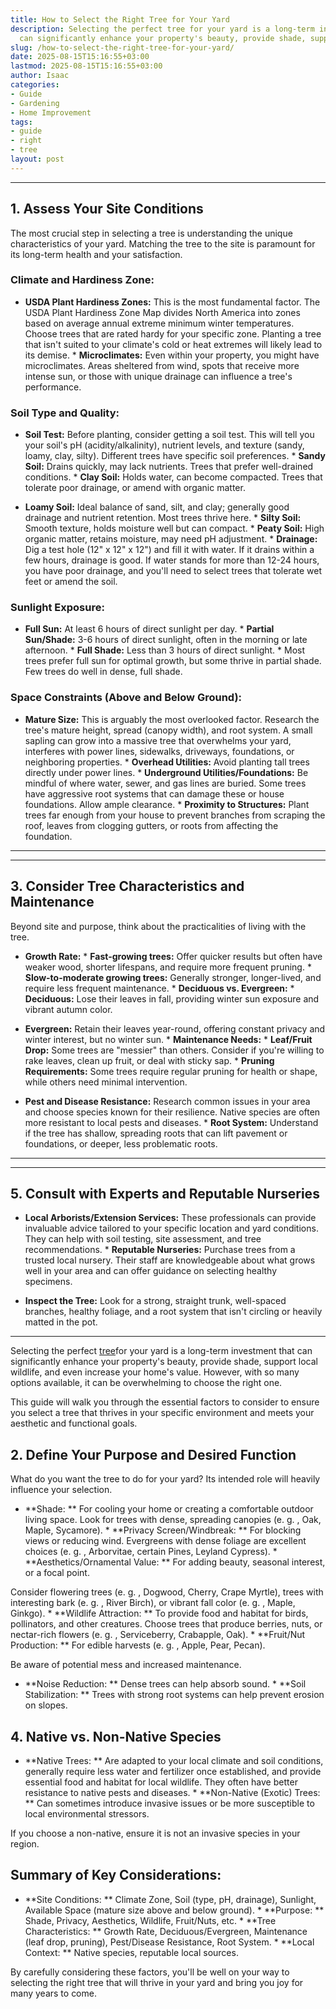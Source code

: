 ```yaml
---
title: How to Select the Right Tree for Your Yard
description: Selecting the perfect tree for your yard is a long-term investment that
  can significantly enhance your property's beauty, provide shade, support local...
slug: /how-to-select-the-right-tree-for-your-yard/
date: 2025-08-15T15:16:55+03:00
lastmod: 2025-08-15T15:16:55+03:00
author: Isaac
categories:
- Guide
- Gardening
- Home Improvement
tags:
- guide
- right
- tree
layout: post
---
```

---

## 1. Assess Your Site Conditions
The most crucial step in selecting a tree is understanding the unique characteristics of your yard. Matching the tree to the site is paramount for its long-term health and your satisfaction.

### Climate and Hardiness Zone:

* **USDA Plant Hardiness Zones:** This is the most fundamental factor. The USDA Plant Hardiness Zone Map divides North America into zones based on average annual extreme minimum winter temperatures. Choose trees that are rated hardy for your specific zone. Planting a tree that isn't suited to your climate's cold or heat extremes will likely lead to its demise. * **Microclimates:** Even within your property, you might have microclimates.
Areas sheltered from wind, spots that receive more intense sun, or those with unique drainage can influence a tree's performance.

### Soil Type and Quality:

* **Soil Test:** Before planting, consider getting a soil test. This will tell you your soil's pH (acidity/alkalinity), nutrient levels, and texture (sandy, loamy, clay, silty). Different trees have specific soil preferences. * **Sandy Soil:** Drains quickly, may lack nutrients. Trees that prefer well-drained conditions. * **Clay Soil:** Holds water, can become compacted. Trees that tolerate poor drainage, or amend with organic matter.

* **Loamy Soil:** Ideal balance of sand, silt, and clay; generally good drainage and nutrient retention. Most trees thrive here. * **Silty Soil:** Smooth texture, holds moisture well but can compact. * **Peaty Soil:** High organic matter, retains moisture, may need pH adjustment. * **Drainage:** Dig a test hole (12" x 12" x 12") and fill it with water. If it drains within a few hours, drainage is good.
If water stands for more than 12-24 hours, you have poor drainage, and you'll need to select trees that tolerate wet feet or amend the soil.

### Sunlight Exposure:

* **Full Sun:** At least 6 hours of direct sunlight per day. * **Partial Sun/Shade:** 3-6 hours of direct sunlight, often in the morning or late afternoon. * **Full Shade:** Less than 3 hours of direct sunlight. * Most trees prefer full sun for optimal growth, but some thrive in partial shade. Few trees do well in dense, full shade.

### Space Constraints (Above and Below Ground):

* **Mature Size:** This is arguably the most overlooked factor. Research the tree's mature height, spread (canopy width), and root system. A small sapling can grow into a massive tree that overwhelms your yard, interferes with power lines, sidewalks, driveways, foundations, or neighboring properties. * **Overhead Utilities:** Avoid planting tall trees directly under power lines. * **Underground Utilities/Foundations:** Be mindful of where water, sewer, and gas lines are buried.
Some trees have aggressive root systems that can damage these or house foundations. Allow ample clearance. * **Proximity to Structures:** Plant trees far enough from your house to prevent branches from scraping the roof, leaves from clogging gutters, or roots from affecting the foundation.
---
---

## 3. Consider Tree Characteristics and Maintenance
Beyond site and purpose, think about the practicalities of living with the tree.

* **Growth Rate:** * **Fast-growing trees:** Offer quicker results but often have weaker wood, shorter lifespans, and require more frequent pruning. * **Slow-to-moderate growing trees:** Generally stronger, longer-lived, and require less frequent maintenance. * **Deciduous vs. Evergreen:** * **Deciduous:** Lose their leaves in fall, providing winter sun exposure and vibrant autumn color.

* **Evergreen:** Retain their leaves year-round, offering constant privacy and winter interest, but no winter sun. * **Maintenance Needs:** * **Leaf/Fruit Drop:** Some trees are "messier" than others. Consider if you're willing to rake leaves, clean up fruit, or deal with sticky sap. * **Pruning Requirements:** Some trees require regular pruning for health or shape, while others need minimal intervention.

* **Pest and Disease Resistance:** Research common issues in your area and choose species known for their resilience. Native species are often more resistant to local pests and diseases. * **Root System:** Understand if the tree has shallow, spreading roots that can lift pavement or foundations, or deeper, less problematic roots.
---
---

## 5. Consult with Experts and Reputable Nurseries

* **Local Arborists/Extension Services:** These professionals can provide invaluable advice tailored to your specific location and yard conditions. They can help with soil testing, site assessment, and tree recommendations. * **Reputable Nurseries:** Purchase trees from a trusted local nursery. Their staff are knowledgeable about what grows well in your area and can offer guidance on selecting healthy specimens.

* **Inspect the Tree:** Look for a strong, straight trunk, well-spaced branches, healthy foliage, and a root system that isn't circling or heavily matted in the pot.
---

Selecting the perfect [tree](https://pestpolicy.com/10-trees-to-grow-in-containers/)for your yard is a long-term investment that can significantly enhance your property's beauty, provide shade, support local wildlife, and even increase your home's value. However, with so many options available, it can be overwhelming to choose the right one.

This guide will walk you through the essential factors to consider to ensure you select a tree that thrives in your specific environment and meets your aesthetic and functional goals.

##  2. Define Your Purpose and Desired Function

What do you want the tree to do for your yard? Its intended role will heavily influence your selection.

* **Shade: ** For cooling your home or creating a comfortable outdoor living space. Look for trees with dense, spreading canopies (e. g. , Oak, Maple, Sycamore). * **Privacy Screen/Windbreak: ** For blocking views or reducing wind. Evergreens with dense foliage are excellent choices (e. g. , Arborvitae, certain Pines, Leyland Cypress). * **Aesthetics/Ornamental Value: ** For adding beauty, seasonal interest, or a focal point.

Consider flowering trees (e. g. , Dogwood, Cherry, Crape Myrtle), trees with interesting bark (e. g. , River Birch), or vibrant fall color (e. g. , Maple, Ginkgo). * **Wildlife Attraction: ** To provide food and habitat for birds, pollinators, and other creatures. Choose trees that produce berries, nuts, or nectar-rich flowers (e. g. , Serviceberry, Crabapple, Oak). * **Fruit/Nut Production: ** For edible harvests (e. g. , Apple, Pear, Pecan).

Be aware of potential mess and increased maintenance.

* **Noise Reduction: ** Dense trees can help absorb sound. * **Soil Stabilization: ** Trees with strong root systems can help prevent erosion on slopes.

##  4. Native vs. Non-Native Species

* **Native Trees: ** Are adapted to your local climate and soil conditions, generally require less water and fertilizer once established, and provide essential food and habitat for local wildlife. They often have better resistance to native pests and diseases. * **Non-Native (Exotic) Trees: ** Can sometimes introduce invasive issues or be more susceptible to local environmental stressors.

If you choose a non-native, ensure it is not an invasive species in your region.

##  Summary of Key Considerations:

* **Site Conditions: ** Climate Zone, Soil (type, pH, drainage), Sunlight, Available Space (mature size above and below ground). * **Purpose: ** Shade, Privacy, Aesthetics, Wildlife, Fruit/Nuts, etc. * **Tree Characteristics: ** Growth Rate, Deciduous/Evergreen, Maintenance (leaf drop, pruning), Pest/Disease Resistance, Root System. * **Local Context: ** Native species, reputable local sources.

By carefully considering these factors, you'll be well on your way to selecting the right tree that will thrive in your yard and bring you joy for many years to come.
